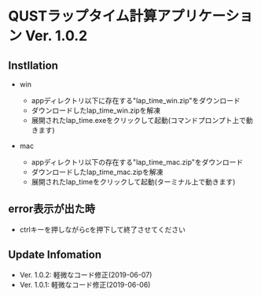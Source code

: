 # QUSTラップタイム計算アプリケーション Ver. 1.0.2

## Instllation
* win
    * appディレクトリ以下に存在する"lap_time_win.zip"をダウンロード
    * ダウンロードしたlap_time_win.zipを解凍
    * 展開されたlap_time.exeをクリックして起動(コマンドプロンプト上で動きます)

* mac
    * appディレクトリ以下の存在する"lap_time_mac.zip"をダウンロード
    * ダウンロードしたlap_time_mac.zipを解凍
    * 展開されたlap_timeをクリックして起動(ターミナル上で動きます)

## error表示が出た時
* ctrlキーを押しながらcを押下して終了させてください

## Update Infomation
* Ver. 1.0.2: 軽微なコード修正(2019-06-07)
* Ver. 1.0.1: 軽微なコード修正(2019-06-06)
